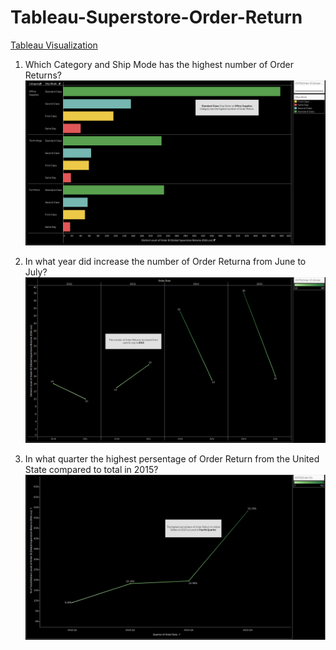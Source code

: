 # Tableau-Superstore-Order-Return

[Tableau Visualization](https://public.tableau.com/app/profile/pebrian.mubarok/viz/SuperstoreOrderReturn/Story1)

1. Which Category and Ship Mode has the highest number of Order Returns?
![1](https://github.com/Pebrian-Mubarok/Tableau-Superstore-Order-Return/blob/main/Case%201.png)

2. In what year did increase the number of Order Returna from June to July?
![2](https://github.com/Pebrian-Mubarok/Tableau-Superstore-Order-Return/blob/main/Case%202.png)

3. In what quarter the highest persentage of Order Return from the United State compared to total in 2015?
![3](https://github.com/Pebrian-Mubarok/Tableau-Superstore-Order-Return/blob/main/Case%203.png)
